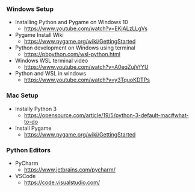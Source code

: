 ### Windows Setup

- Installing Python and Pygame on Windows 10
  - https://www.youtube.com/watch?v=EKjALzLLgVs
- Pygame Install Wiki
  - https://www.pygame.org/wiki/GettingStarted
- Python development on Windows using terminal
  - https://pbpython.com/wsl-python.html
- Windows WSL terminal video
  - https://www.youtube.com/watch?v=A0eqZujVfYU
- Python and WSL in windows
  - https://www.youtube.com/watch?v=y3TquoKDTPs

### Mac Setup
- Instally Python 3
  - https://opensource.com/article/19/5/python-3-default-mac#what-to-do
- Install Pygame
  - https://www.pygame.org/wiki/GettingStarted

### Python Editors
- PyCharm
  - https://www.jetbrains.com/pycharm/
- VSCode
  - https://code.visualstudio.com/